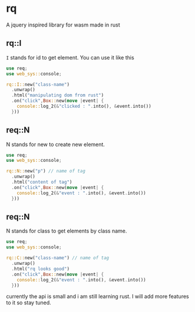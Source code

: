 # rq
A jquery inspired library for wasm made in rust

## rq::I
`I` stands for id to get element.
You can use it like this
``` rust
use req;
use web_sys::console;

rq::I::new("class-name")
  .unwrap()
  .html("manipulating dom from rust")
  .on("click",Box::new(move |event| {
    console::log_2(&"clicked : ".into(), &event.into())
  }))
```

## req::N
N stands for new to create new element.
``` rust
use req;
use web_sys::console;

rq::N::new("p") // name of tag
  .unwrap()
  .html("content of tag")
  .on("click",Box::new(move |event| {
    console::log_2(&"event : ".into(), &event.into())
  }))
```

## req::N
N stands for class to get elements by class name.
``` rust
use req;
use web_sys::console;

rq::C::new("class-name") // name of tag
  .unwrap()
  .html("rq looks good")
  .on("click",Box::new(move |event| {
    console::log_2(&"event : ".into(), &event.into())
  }))
```


currently the api is small and i am still learning rust. I will add more features to it so stay tuned.
